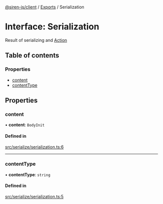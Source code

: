 [@siren-js/client](../README.md) / [Exports](../modules.md) / Serialization

# Interface: Serialization

Result of serializing and [Action](../classes/Action.md)

## Table of contents

### Properties

- [content](Serialization.md#content)
- [contentType](Serialization.md#contenttype)

## Properties

### content

• **content**: `BodyInit`

#### Defined in

[src/serialize/serialization.ts:6](https://github.com/siren-js/client/blob/f21a3b1/src/serialize/serialization.ts#L6)

___

### contentType

• **contentType**: `string`

#### Defined in

[src/serialize/serialization.ts:5](https://github.com/siren-js/client/blob/f21a3b1/src/serialize/serialization.ts#L5)
